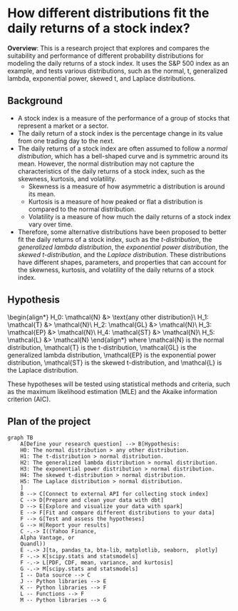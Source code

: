 
# How different distributions fit the daily returns of a stock index?

**Overview**: This is a research project that explores and compares the suitability and performance of different probability distributions for modeling the daily returns of a stock index. It uses the S&P 500 index as an example, and tests various distributions, such as the normal, t, generalized lambda, exponential power, skewed t, and Laplace distributions.

## **Background** 
- A stock index is a measure of the performance of a group of stocks that represent a market or a sector. 
- The daily return of a stock index is the percentage change in its value from one trading day to the next. 
- The daily returns of a stock index are often assumed to follow a *normal distribution*, which has a bell-shaped curve and is symmetric around its mean. However, the normal distribution may not capture the characteristics of the daily returns of a stock index, such as the skewness, kurtosis, and volatility. 
    - Skewness is a measure of how asymmetric a distribution is around its mean. 
    - Kurtosis is a measure of how peaked or flat a distribution is compared to the normal distribution. 
    - Volatility is a measure of how much the daily returns of a stock index vary over time. 
- Therefore, some alternative distributions have been proposed to better fit the daily returns of a stock index, such as the *t-distribution*, the *generalized lambda distribution*, the *exponential power distribution*, the *skewed t-distribution*, and the *Laplace distribution*. These distributions have different shapes, parameters, and properties that can account for the skewness, kurtosis, and volatility of the daily returns of a stock index.

## **Hypothesis**

\begin{align*}
H_0: \mathcal{N} &> \text{any other distribution}\\
H_1: \mathcal{T} &> \mathcal{N}\\
H_2: \mathcal{GL} &> \mathcal{N}\\
H_3: \mathcal{EP} &> \mathcal{N}\\
H_4: \mathcal{ST} &> \mathcal{N}\\
H_5: \mathcal{L} &> \mathcal{N}
\end{align*}
where \mathcal{N} is the normal distribution, \mathcal{T}  is the t-distribution, \mathcal{GL} is the generalized lambda distribution, \mathcal{EP} is the exponential power distribution, \mathcal{ST} is the skewed t-distribution, and \mathcal{L} is the Laplace distribution.


These hypotheses will be tested using statistical methods and criteria, such as the maximum likelihood estimation (MLE) and the Akaike information criterion (AIC).


## Plan of the project

```mermaid
graph TB
    A[Define your research question] --> B[Hypothesis:
    H0: The normal distribution > any other distribution.
    H1: The t-distribution > normal distribution.
    H2: The generalized lambda distribution > normal distribution.
    H3: The exponential power distribution > normal distribution.
    H4: The skewed t-distribution > normal distribution.
    H5: The Laplace distribution > normal distribution.
    ]
    B --> C[Connect to external API for collecting stock index]
    C --> D[Prepare and clean your data with dbt]
    D --> E[Explore and visualize your data with spark]
    E --> F[Fit and compare different distributions to your data]
    F --> G[Test and assess the hypotheses]
    G --> H[Report your results]
    C -.-> I((Yahoo Finance, 
    Alpha Vantage, or 
    Quandl))
    E -.-> J[ta, pandas_ta, bta-lib, matplotlib, seaborn,  plotly]
    F -.-> K[scipy.stats and statsmodels]
    F -.-> L[PDF, CDF, mean, variance, and kurtosis]
    G -.-> M[scipy.stats and statsmodels]
    I -- Data source --> C
    J -- Python libraries --> E
    K -- Python libraries --> F
    L -- Functions --> F
    M -- Python libraries --> G
```



